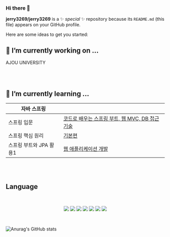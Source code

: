 ### Hi there 👋


**jerry3269/jerry3269** is a ✨ _special_ ✨ repository because its `README.md` (this file) appears on your GitHub profile.

Here are some ideas to get you started:

## 🔭 I’m currently working on ...

AJOU UNIVERSITY

<br>
<br>

## 🌱 I’m currently learning ...

|자바 스프링||
|--|--|
|스프링 입문|[코드로 배우는 스프링 부트, 웹 MVC, DB 접근 기술](https://github.com/jerry3269/springboot-1)|
|스프링 핵심 원리|[기본편](https://github.com/jerry3269/springboot-2)|
|스프링 부트와 JPA 활용1|[웹 애플리케이션 개발](https://github.com/jerry3269/springboot3)|

<br><br>

## Language

<br>

<p align='center'>
<img src="https://img.shields.io/badge/JAVA%20-FF0000.svg?&style=for-the-badge&&logoColor=white"/>
<img src="https://img.shields.io/badge/CSS%20-FF9E0F.svg?&style=for-the-badge&&logoColor=white"/>
<img src="https://img.shields.io/badge/JSP%20-FECC00.svg?&style=for-the-badge&&logoColor=white"/>
<img src="https://img.shields.io/badge/JAVA SCRIPT%20-006643.svg?&style=for-the-badge&&logoColor=white"/>
<img src="https://img.shields.io/badge/JPA%20-00CAFF.svg?&style=for-the-badge&&logoColor=white"/>
<img src="https://img.shields.io/badge/JAVA SPRING%20-232F3E.svg?&style=for-the-badge&&logoColor=white"/>
<img src="https://img.shields.io/badge/HTML%20-66459B.svg?&style=for-the-badge&&logoColor=white"/>
</p>


<br>


![Anurag's GitHub stats](https://github-readme-stats.vercel.app/api?username=jerry3269&show_icons=true&theme=radical)


